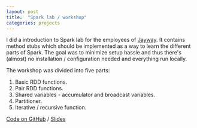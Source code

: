 ```yaml
---
layout: post
title:  "Spark lab / workshop"
categories: projects
---
```


I did a introduction to Spark lab for the employees of [Jayway](https://www.jayway.com). It contains method stubs which should be implemented as a way to learn the different parts of Spark. The goal was to minimize setup hassle and thus there's (almost) no installation / configuration needed and everything run locally.

The workshop was divided into five parts:

1. Basic RDD functions.
2. Pair RDD functions.
3. Shared variables - accumulator and broadcast variables.
4. Partitioner.
5. Iterative / recursive function.


[Code on GitHub](https://github.com/AntonFagerberg/spark-lab) / [Slides](/files/spark_presentation.pdf)